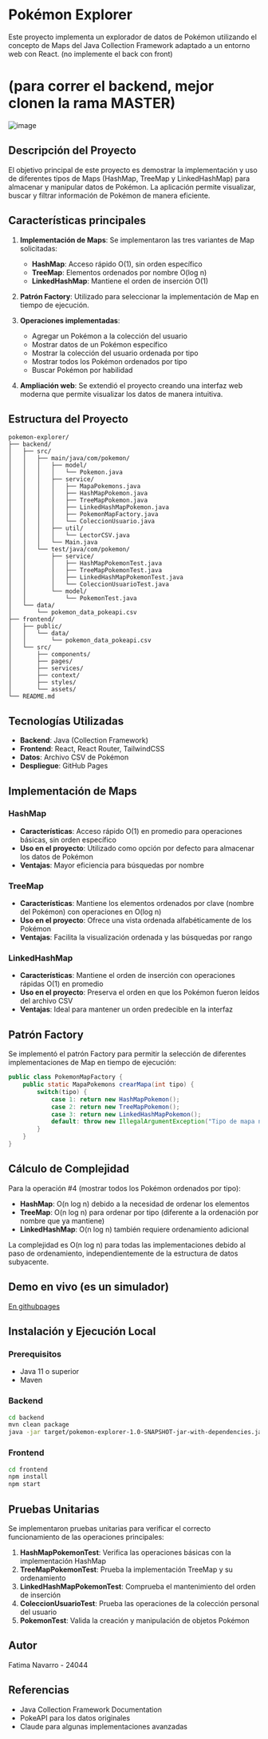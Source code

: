 # Pokémon Explorer

Este proyecto implementa un explorador de datos de Pokémon utilizando el concepto de Maps del Java Collection Framework adaptado a un entorno web con React. (no implemente el back con front)

# (para correr el backend, mejor clonen la rama MASTER)

![image](https://github.com/user-attachments/assets/f60632a5-91cf-4089-9f15-0af6c3b3a65d)

## Descripción del Proyecto

El objetivo principal de este proyecto es demostrar la implementación y uso de diferentes tipos de Maps (HashMap, TreeMap y LinkedHashMap) para almacenar y manipular datos de Pokémon. La aplicación permite visualizar, buscar y filtrar información de Pokémon de manera eficiente.

## Características principales

1. **Implementación de Maps**: Se implementaron las tres variantes de Map solicitadas:
   - **HashMap**: Acceso rápido O(1), sin orden específico
   - **TreeMap**: Elementos ordenados por nombre O(log n)
   - **LinkedHashMap**: Mantiene el orden de inserción O(1)

2. **Patrón Factory**: Utilizado para seleccionar la implementación de Map en tiempo de ejecución.

3. **Operaciones implementadas**:
   - Agregar un Pokémon a la colección del usuario
   - Mostrar datos de un Pokémon específico
   - Mostrar la colección del usuario ordenada por tipo
   - Mostrar todos los Pokémon ordenados por tipo
   - Buscar Pokémon por habilidad

4. **Ampliación web**: Se extendió el proyecto creando una interfaz web moderna que permite visualizar los datos de manera intuitiva.

## Estructura del Proyecto

```
pokemon-explorer/
├── backend/
│   ├── src/
│   │   ├── main/java/com/pokemon/
│   │   │   ├── model/
│   │   │   │   └── Pokemon.java
│   │   │   ├── service/
│   │   │   │   ├── MapaPokemons.java
│   │   │   │   ├── HashMapPokemon.java
│   │   │   │   ├── TreeMapPokemon.java
│   │   │   │   ├── LinkedHashMapPokemon.java
│   │   │   │   ├── PokemonMapFactory.java
│   │   │   │   └── ColeccionUsuario.java
│   │   │   ├── util/
│   │   │   │   └── LectorCSV.java
│   │   │   └── Main.java
│   │   └── test/java/com/pokemon/
│   │       ├── service/
│   │       │   ├── HashMapPokemonTest.java
│   │       │   ├── TreeMapPokemonTest.java
│   │       │   ├── LinkedHashMapPokemonTest.java
│   │       │   └── ColeccionUsuarioTest.java
│   │       └── model/
│   │           └── PokemonTest.java
│   └── data/
│       └── pokemon_data_pokeapi.csv
├── frontend/
│   ├── public/
│   │   └── data/
│   │       └── pokemon_data_pokeapi.csv
│   └── src/
│       ├── components/
│       ├── pages/
│       ├── services/
│       ├── context/
│       ├── styles/
│       └── assets/
└── README.md
```

## Tecnologías Utilizadas

- **Backend**: Java (Collection Framework)
- **Frontend**: React, React Router, TailwindCSS
- **Datos**: Archivo CSV de Pokémon
- **Despliegue**: GitHub Pages

## Implementación de Maps

### HashMap
- **Características**: Acceso rápido O(1) en promedio para operaciones básicas, sin orden específico
- **Uso en el proyecto**: Utilizado como opción por defecto para almacenar los datos de Pokémon
- **Ventajas**: Mayor eficiencia para búsquedas por nombre

### TreeMap
- **Características**: Mantiene los elementos ordenados por clave (nombre del Pokémon) con operaciones en O(log n)
- **Uso en el proyecto**: Ofrece una vista ordenada alfabéticamente de los Pokémon
- **Ventajas**: Facilita la visualización ordenada y las búsquedas por rango

### LinkedHashMap
- **Características**: Mantiene el orden de inserción con operaciones rápidas O(1) en promedio
- **Uso en el proyecto**: Preserva el orden en que los Pokémon fueron leídos del archivo CSV
- **Ventajas**: Ideal para mantener un orden predecible en la interfaz

## Patrón Factory

Se implementó el patrón Factory para permitir la selección de diferentes implementaciones de Map en tiempo de ejecución:

```java
public class PokemonMapFactory {
    public static MapaPokemons crearMapa(int tipo) {
        switch(tipo) {
            case 1: return new HashMapPokemon();
            case 2: return new TreeMapPokemon();
            case 3: return new LinkedHashMapPokemon();
            default: throw new IllegalArgumentException("Tipo de mapa no válido");
        }
    }
}
```

## Cálculo de Complejidad

Para la operación #4 (mostrar todos los Pokémon ordenados por tipo):

- **HashMap**: O(n log n) debido a la necesidad de ordenar los elementos
- **TreeMap**: O(n log n) para ordenar por tipo (diferente a la ordenación por nombre que ya mantiene)
- **LinkedHashMap**: O(n log n) también requiere ordenamiento adicional

La complejidad es O(n log n) para todas las implementaciones debido al paso de ordenamiento, independientemente de la estructura de datos subyacente.

## Demo en vivo (es un simulador)

[En githubpages](https://fatupopzz.github.io/pokemon-maps)

## Instalación y Ejecución Local

### Prerequisitos
- Java 11 o superior
- Maven

### Backend
```bash
cd backend
mvn clean package
java -jar target/pokemon-explorer-1.0-SNAPSHOT-jar-with-dependencies.jar
```

### Frontend
```bash
cd frontend
npm install
npm start
```

## Pruebas Unitarias

Se implementaron pruebas unitarias para verificar el correcto funcionamiento de las operaciones principales:

1. **HashMapPokemonTest**: Verifica las operaciones básicas con la implementación HashMap
2. **TreeMapPokemonTest**: Prueba la implementación TreeMap y su ordenamiento
3. **LinkedHashMapPokemonTest**: Comprueba el mantenimiento del orden de inserción
4. **ColeccionUsuarioTest**: Prueba las operaciones de la colección personal del usuario
5. **PokemonTest**: Valida la creación y manipulación de objetos Pokémon

## Autor

Fatima Navarro - 24044

## Referencias 

- Java Collection Framework Documentation
- PokeAPI para los datos originales
- Claude para algunas implementaciones avanzadas

